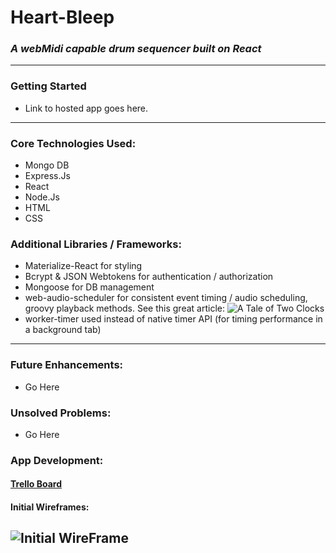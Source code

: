 # Heart-Bleep

### *A webMidi capable drum sequencer built on React*
----
### Getting Started
- Link to hosted app goes here.

---
### Core Technologies Used:
- Mongo DB
- Express.Js
- React
- Node.Js
- HTML 
- CSS

### Additional Libraries / Frameworks:
- Materialize-React for styling
- Bcrypt & JSON Webtokens for authentication / authorization
- Mongoose for DB management
- web-audio-scheduler for consistent event timing / audio scheduling, groovy playback methods.  See this great article: ![A Tale of Two Clocks](https://www.html5rocks.com/en/tutorials/audio/scheduling/)
- worker-timer used instead of native timer API (for timing performance in a background tab)
---

### Future Enhancements: 
- Go Here

### Unsolved Problems: 
- Go Here

### App Development:

#### [Trello Board](https://trello.com/b/pFZWBZKW/heart-bleep)

#### Initial Wireframes:

![Initial WireFrame](https://i.imgur.com/dRTcQdx.png)
----
